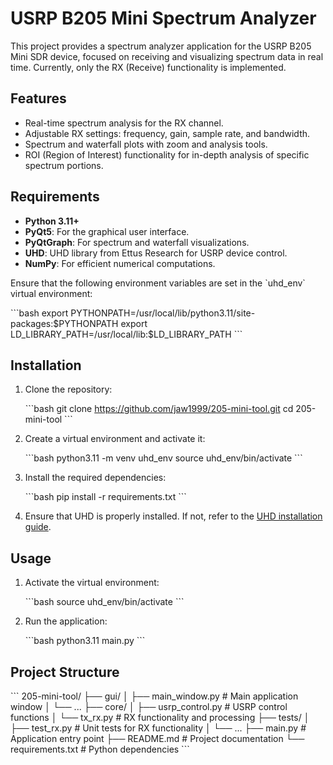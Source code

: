 # USRP B205 Mini Spectrum Analyzer

This project provides a spectrum analyzer application for the USRP B205 Mini SDR device, focused on receiving and visualizing spectrum data in real time. Currently, only the RX (Receive) functionality is implemented.

## Features

- Real-time spectrum analysis for the RX channel.
- Adjustable RX settings: frequency, gain, sample rate, and bandwidth.
- Spectrum and waterfall plots with zoom and analysis tools.
- ROI (Region of Interest) functionality for in-depth analysis of specific spectrum portions.

## Requirements

- **Python 3.11+**
- **PyQt5**: For the graphical user interface.
- **PyQtGraph**: For spectrum and waterfall visualizations.
- **UHD**: UHD library from Ettus Research for USRP device control.
- **NumPy**: For efficient numerical computations.

Ensure that the following environment variables are set in the \`uhd_env\` virtual environment:

\`\`\`bash
export PYTHONPATH=/usr/local/lib/python3.11/site-packages:\$PYTHONPATH
export LD_LIBRARY_PATH=/usr/local/lib:\$LD_LIBRARY_PATH
\`\`\`

## Installation

1. Clone the repository:

   \`\`\`bash
   git clone https://github.com/jaw1999/205-mini-tool.git
   cd 205-mini-tool
   \`\`\`

2. Create a virtual environment and activate it:

   \`\`\`bash
   python3.11 -m venv uhd_env
   source uhd_env/bin/activate
   \`\`\`

3. Install the required dependencies:

   \`\`\`bash
   pip install -r requirements.txt
   \`\`\`

4. Ensure that UHD is properly installed. If not, refer to the [UHD installation guide](https://files.ettus.com/manual/page_build_guide.html).

## Usage

1. Activate the virtual environment:

   \`\`\`bash
   source uhd_env/bin/activate
   \`\`\`

2. Run the application:

   \`\`\`bash
   python3.11 main.py
   \`\`\`

## Project Structure

\`\`\`
205-mini-tool/
├── gui/
│   ├── main_window.py       # Main application window
│   └── ...
├── core/
│   ├── usrp_control.py      # USRP control functions
│   └── tx_rx.py             # RX functionality and processing
├── tests/
│   ├── test_rx.py           # Unit tests for RX functionality
│   └── ...
├── main.py                  # Application entry point
├── README.md                # Project documentation
└── requirements.txt         # Python dependencies
\`\`\`
